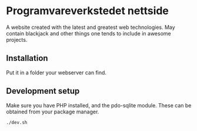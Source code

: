 # Programvareverkstedet nettside

A website created with the latest and greatest web technologies.
May contain blackjack and other things one tends to include in awesome projects.

## Installation

Put it in a folder your webserver can find.

## Development setup

Make sure you have PHP installed, and the pdo-sqlite module.
These can be obtained from your package manager.

	./dev.sh
